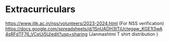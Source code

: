 # Extracurriculars
https://www.iitk.ac.in/nss/volunteers/2023-2024.html (For NSS verification)
https://docs.google.com/spreadsheets/d/1SnUADH3tTiUctegaw_KGE1l3wA4sRFdTF76_VCeUi5U/edit?usp=sharing (Janmashtmi T shirt distribution )
